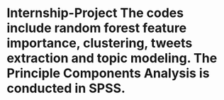 # Internship-Project The codes include random forest feature importance, clustering, tweets extraction and topic modeling. The Principle Components Analysis is conducted in SPSS. 
